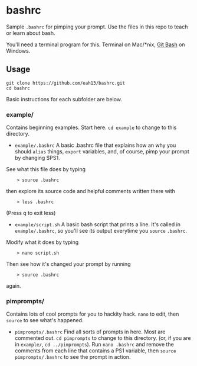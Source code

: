bashrc
======

Sample `.bashrc` for pimping your prompt.  Use the files in this repo to teach or learn about bash.

You'll need a terminal program for this.  Terminal on Mac/*nix, [Git Bash](http://git-scm.com/download/win) on Windows.

## Usage

```
git clone https://github.com/eah13/bashrc.git 
cd bashrc
```

Basic instructions for each subfolder are below. 

### example/

Contains beginning examples.  Start here.  `cd example` to change to this directory.

* `example/.bashrc`
A basic .bashrc file that explains how an why you should `alias` things, `export` variables, and, of course, pimp your prompt by changing $PS1.

See what this file does by typing
```
    > source .bashrc
```
then explore its source code and helpful comments written there with
```
    > less .bashrc
```
(Press q to exit less)

* `example/script.sh`
A basic bash script that prints a line.  It's called in `example/.bashrc`, so you'll see its output everytime you `source` `.bashrc`.

Modify what it does by typing
```
    > nano script.sh
```
Then see how it's changed your prompt by running
```
    > source .bashrc
```
again.


### pimprompts/

Contains lots of cool prompts for you to hackity hack.  `nano` to edit, then `source` to see what's happened.

* `pimprompts/.bashrc`
Find all sorts of prompts in here.  Most are commented out.  `cd pimprompts` to change to this directory.  (or, if you are in `example/`, `cd ../pimprompts`).
Run `nano .bashrc` and remove the comments from each line that contains a PS1 variable, then `source pimprompts/.bashrc` to see the prompt in action. 



